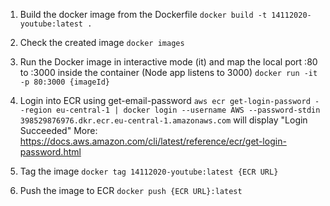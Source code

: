 1. Build the docker image from the Dockerfile
   `docker build -t 14112020-youtube:latest .`

2. Check the created image
   `docker images`

3. Run the Docker image in interactive mode (it) and map the local port :80 to :3000 inside the container (Node app listens to 3000)
   `docker run -it -p 80:3000 {imageId}`

4. Login into ECR using get-email-password
   `aws ecr get-login-password --region eu-central-1 | docker login --username AWS --password-stdin 398529876976.dkr.ecr.eu-central-1.amazonaws.com`
   will display "Login Succeeded"
   More: https://docs.aws.amazon.com/cli/latest/reference/ecr/get-login-password.html

5. Tag the image
   `docker tag 14112020-youtube:latest {ECR URL}`

6. Push the image to ECR
   `docker push {ECR URL}:latest`
